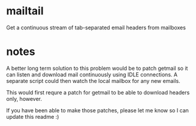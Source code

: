 
mailtail
========

Get a continuous stream of tab-separated email headers from mailboxes

notes
=====

A better long term solution to this problem would be to patch getmail so it can
listen and download mail continuously using IDLE connections. A separate script
could then watch the local mailbox for any new emails.

This would first requre a patch for getmail to be able to download headers
only, however.

If you have been able to make those patches, please let me know so I can update
this readme :)

